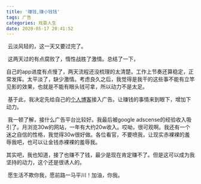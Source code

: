 ```yaml
---
title: '赚钱,赚小钱钱'
tags: 广告
categories: 戏耍人生
date: 2020-05-17 20:41:52
---
```



​        云淡风轻的，这一天又要过完了。

​        这两天过的有点腐败了，惰性战胜了激情。总结了一下，

​        自己的app进度有点慢了，两天流程还没梳理的太清楚。工作上节奏还算稳定，正常发挥。太平淡了，缺少激情。考虑良久之后，我觉得是我干的这些事不能有立竿见影的效果，也就是不能有眼头钱可拿，所以动力不是太足。

​        基于此，我决定先给自己的[个人博客](http://www.moluyun.com)接入广告。让赚钱的事情来到眼下，增加下动力。

​        我一顿了解，接什么广告平台比较好。我最后被google adscense的经验收入吸引了。月浏览30w的网站，一年有大约20w收入。哎呦，很可观啊。我还有一个迷之自信的性格，我觉得30w很好做。各位看官，不要喷我，让现实赤裸裸的羞辱我吧，也可以让金钱赤裸裸的羞辱我。

​        其实吧，我也知道，接了也赚不了钱，最少是现在肯定赚不了。但是这可以成为我坚持的动力，这个还是很诱人的。

​        愿生活不欺你我，愿前路一马平川！加油，你我。

